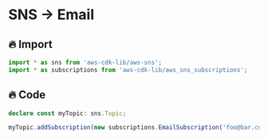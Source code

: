 # SNS -> Email

## 🔥 Import

```typescript
import * as sns from 'aws-cdk-lib/aws-sns';
import * as subscriptions from 'aws-cdk-lib/aws_sns_subscriptions';
```

## 🔥 Code

```typescript
declare const myTopic: sns.Topic;

myTopic.addSubscription(new subscriptions.EmailSubscription('foo@bar.com'));
```

